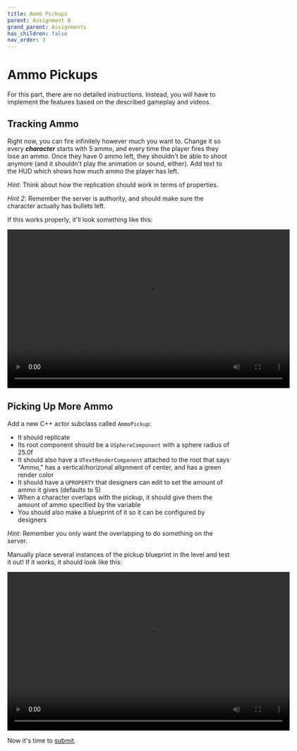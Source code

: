 ```yaml
---
title: Ammo Pickups
parent: Assignment 8
grand_parent: Assignments
has_children: false
nav_order: 3
---
```


# Ammo Pickups

For this part, there are no detailed instructions. Instead, you will have to implement the features based on the described gameplay and videos.

## Tracking Ammo

Right now, you can fire infinitely however much you want to. Change it so every ***character*** starts with 5 ammo, and every time the player fires they lose an ammo. Once they have 0 ammo left, they shouldn't be able to shoot anymore (and it shouldn't play the animation or sound, either). Add text to the HUD which shows how much ammo the player has left.

*Hint*: Think about how the replication should work in terms of properties.

*Hint 2*: Remember the server is authority, and should make sure the character actually has bullets left.

If this works properly, it'll look something like this:

<video style="display:block; margin: 0 auto;" width="640" height="360" controls>
  <source src="assets/08-03-1.mp4" type="video/mp4">
</video>

## Picking Up More Ammo

Add a new C++ actor subclass called `AmmoPickup`:

- It should replicate
- Its root component should be a `USphereComponent` with a sphere radius of 25.0f
- It should also have a `UTextRenderComponent` attached to the root that says "Ammo," has a vertical/horizonal alignment of center, and has a green render color
- It should have a `UPROPERTY` that designers can edit to set the amount of ammo it gives (defaults to 5)
- When a character overlaps with the pickup, it should give them the amount of ammo specified by the variable
- You should also make a blueprint of it so it can be configured by designers

*Hint*: Remember you only want the overlapping to do something on the server.

Manually place several instances of the pickup blueprint in the level and test it out! If it works, it should look like this:

<video style="display:block; margin: 0 auto;" width="640" height="360" controls>
  <source src="assets/08-03-2.mp4" type="video/mp4">
</video>

Now it's time to [submit](08-04.html).
